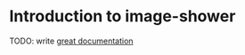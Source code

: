 # Introduction to image-shower

TODO: write [great documentation](http://jacobian.org/writing/what-to-write/)
